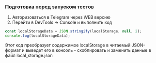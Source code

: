  ### Подготовка перед запуском тестов  
1. Авторизоваться в Telegram через WEB версию
2.  Перейти в DevTools -> Console и выполнить код
```javascript
const localStorageData = JSON.stringify(localStorage, null, 2);
console.log(localStorageData);
```
Этот код преобразует содержимое localStorage в читаемый JSON-формат и выведет его в консоль - скобпировать и заменить данные в файл local_storage.json
